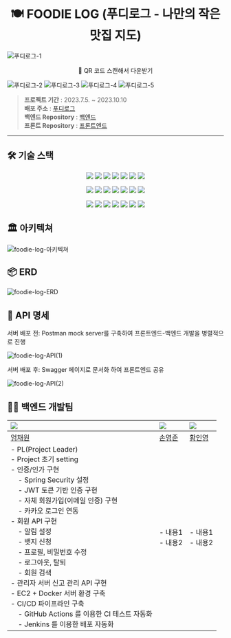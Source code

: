 <div align=center><h1> 🍽️ FOODIE LOG (푸디로그 - 나만의 작은 맛집 지도) </h1></div>

![푸디로그-1](https://github.com/FoodieLog/foodie-log-server/assets/65496092/07c50a19-4e13-40d8-a644-faf0db9ca3cc)
<div align=center>🔼 QR 코드 스캔해서 다운받기 </div>

![푸디로그-2](https://github.com/FoodieLog/foodie-log-server/assets/65496092/4d56472a-06e9-42ee-951c-a7a91911133f)
![푸디로그-3](https://github.com/FoodieLog/foodie-log-server/assets/65496092/a6444321-57fe-4e74-be79-886ba5413a49)
![푸디로그-4](https://github.com/FoodieLog/foodie-log-server/assets/65496092/1d2283bc-b1f7-4fe4-9ac1-8562de8950f5)
![푸디로그-5](https://github.com/FoodieLog/foodie-log-server/assets/65496092/396d6204-0922-494c-8cc1-ec251000bae0)


> **프로젝트 기간** : 2023.7.5. ~ 2023.10.10 <br>
> **배포 주소** : [푸디로그](https://www.foodielog.shop)<br>
> **백엔드 Repository** : [백엔드](https://github.com/FoodieLog/foodie-log-server) <br>
> **프론트 Repository** : [프론트엔드](https://github.com/FoodieLog/foodie-log-client) <br>





---

## 🛠️ 기술 스택

<p align=center>
  <img src="https://img.shields.io/badge/Java (JDK 11)-437291?style=flat&logo=openjdk&logoColor=white">
  <img src="https://img.shields.io/badge/Spring Boot (2.7.14)-6DB33F?style=flat&logo=springboot&logoColor=white">
  <img src="https://img.shields.io/badge/Spring Data JPA-6DB33F?style=flat&logo=spring&logoColor=white">
  <img src="https://img.shields.io/badge/Spring Security-6DB33F?style=flat&logo=springsecurity&logoColor=white">
  <img src="https://img.shields.io/badge/JSON Web Tokens-000000?style=flat&logo=jsonwebtokens&logoColor=white">
  <img src="https://img.shields.io/badge/MySQL (8.0.34)-4479A1?style=flat&logo=mysql&logoColor=white">
  <img src="https://img.shields.io/badge/Redis-DC382D?style=flat&logo=redis&logoColor=white">
</p>

<p align=center>
  <img src="https://img.shields.io/badge/Gradle-02303A?style=flat&logo=gradle&logoColor=white">
  <img src="https://img.shields.io/badge/Github Actions-2088FF?style=flat&logo=github actions&logoColor=white">
  <img src="https://img.shields.io/badge/Jenkins-D24939?style=flat&logo=jenkins&logoColor=white">
  <img src="https://img.shields.io/badge/Docker-2496ED?style=flat&logo=docker&logoColor=white">
  <img src="https://img.shields.io/badge/Amazon EC2-FF9900?style=flat&logo=amazonec2&logoColor=white">
  <img src="https://img.shields.io/badge/Amazon S3-569A31?style=flat&logo=amazons3&logoColor=white">
  <img src="https://img.shields.io/badge/Amazon Route 53-8C4FFF?style=flat&logo=amazonroute53&logoColor=white">
</p>

<p align=center>
  <img src="https://img.shields.io/badge/github-181717?style=flat&logo=github&logoColor=white">
  <img src="https://img.shields.io/badge/IntelliJ IDEA-000000?style=flat&logo=IntelliJ IDEA&logoColor=white">
  <img src="https://img.shields.io/badge/Figma-F24E1E?style=flat-flat&logo=figma&logoColor=white">
  <img src="https://img.shields.io/badge/Postman-FF6C37?style=flat&logo=postman&logoColor=white">
  <img src="https://img.shields.io/badge/Swagger-85EA2D?style=flat&logo=swagger&logoColor=white">
  <img src="https://img.shields.io/badge/notion-000000?style=flat&logo=notion&logoColor=white">
  <img src="https://img.shields.io/badge/Discord-5865F2?style=flat&logo=discord&logoColor=white">
</p>

## 🏛️ 아키텍쳐

![foodie-log-아키텍쳐](https://github.com/FoodieLog/foodie-log-server/assets/65496092/510a661d-184f-47e8-88f6-88975075e969)

## 📦 ERD

![foodie-log-ERD](https://github.com/FoodieLog/foodie-log-server/assets/65496092/855d282c-c7c8-4908-989f-d0fab7c98348)

## 📄 API 명세

서버 배포 전: Postman mock server를 구축하여 프론트엔드-백엔드 개발을 병렬적으로 진행

![foodie-log-API(1)](https://github.com/FoodieLog/foodie-log-server/assets/65496092/f2e13c82-3d1a-4a90-9e61-5fc1498bd616)

서버 배포 후: Swagger 페이지로 문서화 하여 프론트엔드 공유

![foodie-log-API(2)](https://github.com/FoodieLog/foodie-log-server/assets/65496092/e56fbdee-652c-4975-93bf-3a3606f22eff)

## 🧑‍💻 백엔드 개발팀

| ![](https://avatars.githubusercontent.com/u/65496092?v=4)                                                                                                                                                                                                                                                                                                                                                                                                                                                                                                                                                                                                       | ![](https://avatars.githubusercontent.com/u/84082544?v=4) | ![](https://avatars.githubusercontent.com/u/86757234?v=4) |
|:----------------------------------------------------------------------------------------------------------------------------------------------------------------------------------------------------------------------------------------------------------------------------------------------------------------------------------------------------------------------------------------------------------------------------------------------------------------------------------------------------------------------------------------------------------------------------------------------------------------------------------------------------------------|:----------------------------------------------------------|:----------------------------------------------------------|
| [엄채원](https://github.com/chaewon12)                                                                                                                                                                                                                                                                                                                                                                                                                                                                                                                                                                                                                             | [손영준](https://github.com/sohn919)                         | [황인영](https://github.com/inyoung0215)                     |
| - PL(Project Leader)<br/>- Project 초기 setting<br/>- 인증/인가 구현<br/>&nbsp;&nbsp;&nbsp;&nbsp;- Spring Security 설정<br/>&nbsp;&nbsp;&nbsp;&nbsp;- JWT 토큰 기반 인증 구현<br/>&nbsp;&nbsp;&nbsp;&nbsp;- 자체 회원가입(이메일 인증) 구현<br/>&nbsp;&nbsp;&nbsp;&nbsp;- 카카오 로그인 연동<br/>- 회원 API 구현<br/>&nbsp;&nbsp;&nbsp;&nbsp;- 알림 설정<br/>&nbsp;&nbsp;&nbsp;&nbsp;- 뱃지 신청<br/>&nbsp;&nbsp;&nbsp;&nbsp;- 프로필, 비밀번호 수정<br/>&nbsp;&nbsp;&nbsp;&nbsp;- 로그아웃, 탈퇴<br/>&nbsp;&nbsp;&nbsp;&nbsp;- 회원 검색<br/>- 관리자 서버 신고 관리 API 구현<br/>- EC2 + Docker 서버 환경 구축<br/>- CI/CD 파이프라인 구축<br/>&nbsp;&nbsp;&nbsp;&nbsp;- GitHub Actions 를 이용한 CI 테스트 자동화<br/>&nbsp;&nbsp;&nbsp;&nbsp;- Jenkins 를 이용한 배포 자동화 | - 내용1<br/> - 내용2                                          | - 내용1<br/> - 내용2                                          |



